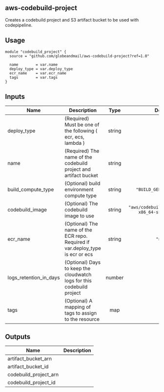 ## aws-codebuild-project

Creates a codebuild project and S3 artifact bucket to be used with codepipeline.

## Usage

```hcl
module "codebuild_project" {
  source = "github.com/globeandmail/aws-codebuild-project?ref=1.0"

  name        = var.name
  deploy_type = var.deploy_type
  ecr_name    = var.ecr_name
  tags        = var.tags
}
```

## Inputs

| Name | Description | Type | Default | Required |
|------|-------------|:----:|:-----:|:-----:|
| deploy\_type | \(Required\) Must be one of the following \( ecr, ecs, lambda \) | string | n/a | yes |
| name | \(Required\) The name of the codebuild project and artifact bucket | string | n/a | yes |
| build\_compute\_type | \(Optional\) build environment compute type | string | `"BUILD_GENERAL1_SMALL"` | no |
| codebuild\_image | \(Optional\) The codebuild image to use | string | `"aws/codebuild/amazonlinux2-x86_64-standard:1.0"` | no |
| ecr\_name | \(Optional\) The name of the ECR repo. Required if var.deploy\_type is ecr or ecs | string | `"null"` | no |
| logs\_retention\_in\_days | \(Optional\) Days to keep the cloudwatch logs for this codebuild project | number | `"14"` | no |
| tags | \(Optional\) A mapping of tags to assign to the resource | map | `{}` | no |

## Outputs

| Name | Description |
|------|-------------|
| artifact\_bucket\_arn |  |
| artifact\_bucket\_id |  |
| codebuild\_project\_arn |  |
| codebuild\_project\_id |  |